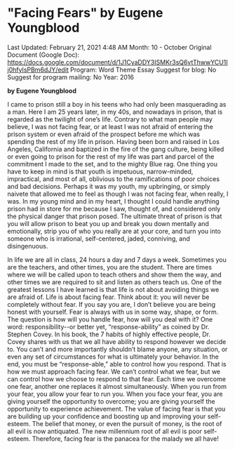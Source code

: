 # "Facing Fears" by Eugene Youngblood

Last Updated: February 21, 2021 4:48 AM
Month: 10 - October
Original Document (Google Doc): https://docs.google.com/document/d/1J1CyaDDY3ISMKr3sQ6vtThwwYCU1Ij0hfyIsPBm6dJY/edit
Program: Word Theme Essay
Suggest for blog: No
Suggest for program mailing: No
Year: 2016

**by Eugene Youngblood**

I came to prison still a boy in his teens who had only been masquerading as a man. Here I am 25 years later, in my 40s, and nowadays in prison, that is regarded as the twilight of one’s life. Contrary to what man people may believe, I was not facing fear, or at least I was not afraid of entering the prison system or even afraid of the prospect before me which was spending the rest of my life in prison. Having been born and raised in Los Angeles, California and baptized in the fire of the gang culture, being killed or even going to prison for the rest of my life was part and parcel of the commitment I made to the set, and to the mighty Blue rag. One thing you have to keep in mind is that youth is impetuous, narrow-minded, impractical, and most of all, oblivious to the ramifications of poor choices and bad decisions. Perhaps it was my youth, my upbringing, or simply naivete that allowed me to feel as though I was not facing fear, when really, I was. In my young mind and in my heart, I thought I could handle anything prison had in store for me because I saw, thought of, and considered only the physical danger that prison posed. The ultimate threat of prison is that you will allow prison to beat you up and break you down mentally and emotionally, strip you of who you really are at your core, and turn you into someone who is irrational, self-centered, jaded, conniving, and disingenuous.

In life we are all in class, 24 hours a day and 7 days a week. Sometimes you are the teachers, and other times, you are the student. There are times where we will be called upon to teach others and show them the way, and other times we are required to sit and listen as others teach us. One of the greatest lessons I have learned is that life is not about avoiding things we are afraid of. Life is about facing fear. Think about it: you will never be completely without fear. If you say you are, I don’t believe you are being honest with yourself. Fear is always with us in some way, shape, or form. The question is how will you handle fear, how will you deal with it? One word: responsibility--or better yet, “response-ability” as coined by Dr. Stephen Covey. In his book, the 7 habits of highly effective people, Dr. Covey shares with us that we all have ability to respond however we decide to. You can’t and more importantly shouldn’t blame anyone, any situation, or even any set of circumstances for what is ultimately your behavior. In the end, you must be “response-able,” able to control how you respond. That is how we must approach facing fear. We can’t control what we fear, but we can control how we choose to respond to that fear. Each time we overcome one fear, another one replaces it almost simultaneously. When you run from your fear, you allow your fear to run you. When you face your fear, you are giving yourself the opportunity to overcome; you are giving yourself the opportunity to experience achievement. The value of facing fear is that you are building up your confidence and boosting up and improving your self-esteem. The belief that money, or even the pursuit of money, is the root of all evil is now antiquated. The new millennium root of all evil is poor self-esteem. Therefore, facing fear is the panacea for the malady we all have!